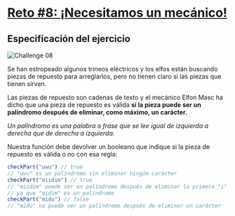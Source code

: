 # [Reto #8: ¡Necesitamos un mecánico!](https://adventjs.dev/es/challenges/2022/8)

## Especificación del ejercicio

![Challenge 08](https://adventjs.dev/challenges-2022/8.svg)

Se han estropeado algunos trineos eléctricos y los elfos están buscando piezas de repuesto para arreglarlos, pero no tienen claro si las piezas que tienen sirven.

Las piezas de repuesto son cadenas de texto y el mecánico Elfon Masc ha dicho que una pieza de repuesto es válida **si la pieza puede ser un palíndromo después de eliminar, como máximo, un carácter.**

*Un palíndromo es una palabra o frase que se lee igual de izquierda a derecha que de derecha a izquierda.*

Nuestra función debe devolver un booleano que indique si la pieza de repuesto es válida o no con esa regla:

```javascript
checkPart("uwu") // true
// "uwu" es un palíndromo sin eliminar ningún carácter
checkPart("miidim") // true
// "miidim" puede ser un palíndromo después de eliminar la primera "i"
// ya que "midim" es un palíndromo
checkPart("midu") // false
// "midu" no puede ser un palíndromo después de eliminar un carácter
```
